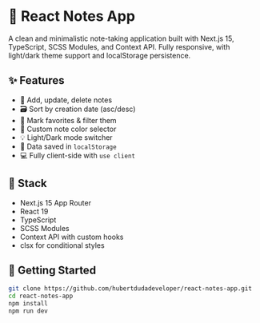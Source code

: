 # 📝 React Notes App

A clean and minimalistic note-taking application built with Next.js 15, TypeScript, SCSS Modules, and Context API. Fully responsive, with light/dark theme support and localStorage persistence.

## ✨ Features

- 📓 Add, update, delete notes
- 🗃️ Sort by creation date (asc/desc)
- 🌟 Mark favorites & filter them
- 🎨 Custom note color selector
- 💡 Light/Dark mode switcher
- 💾 Data saved in `localStorage`
- 💻 Fully client-side with `use client`

## 🔧 Stack

- Next.js 15 App Router
- React 19
- TypeScript
- SCSS Modules
- Context API with custom hooks
- clsx for conditional styles

## 🚀 Getting Started

```bash
git clone https://github.com/hubertdudadeveloper/react-notes-app.git
cd react-notes-app
npm install
npm run dev